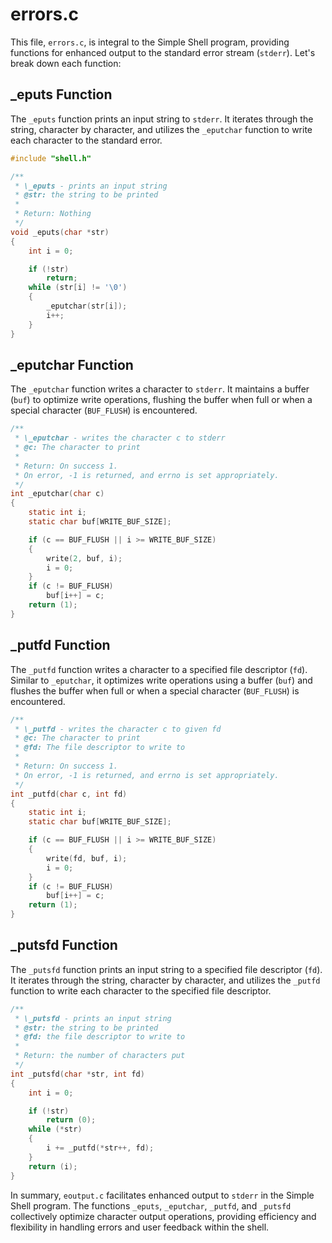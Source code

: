 # errors.c

This file, `errors.c`, is integral to the Simple Shell program, providing functions for enhanced output to the standard error stream (`stderr`). Let's break down each function:

## \_eputs Function

The `_eputs` function prints an input string to `stderr`. It iterates through the string, character by character, and utilizes the `_eputchar` function to write each character to the standard error.

```c
#include "shell.h"

/**
 * \_eputs - prints an input string
 * @str: the string to be printed
 *
 * Return: Nothing
 */
void _eputs(char *str)
{
    int i = 0;

    if (!str)
        return;
    while (str[i] != '\0')
    {
        _eputchar(str[i]);
        i++;
    }
}
```

## \_eputchar Function

The `_eputchar` function writes a character to `stderr`. It maintains a buffer (`buf`) to optimize write operations, flushing the buffer when full or when a special character (`BUF_FLUSH`) is encountered.

```c
/**
 * \_eputchar - writes the character c to stderr
 * @c: The character to print
 *
 * Return: On success 1.
 * On error, -1 is returned, and errno is set appropriately.
 */
int _eputchar(char c)
{
    static int i;
    static char buf[WRITE_BUF_SIZE];

    if (c == BUF_FLUSH || i >= WRITE_BUF_SIZE)
    {
        write(2, buf, i);
        i = 0;
    }
    if (c != BUF_FLUSH)
        buf[i++] = c;
    return (1);
}
```

## \_putfd Function

The `_putfd` function writes a character to a specified file descriptor (`fd`). Similar to `_eputchar`, it optimizes write operations using a buffer (`buf`) and flushes the buffer when full or when a special character (`BUF_FLUSH`) is encountered.

```c
/**
 * \_putfd - writes the character c to given fd
 * @c: The character to print
 * @fd: The file descriptor to write to
 *
 * Return: On success 1.
 * On error, -1 is returned, and errno is set appropriately.
 */
int _putfd(char c, int fd)
{
    static int i;
    static char buf[WRITE_BUF_SIZE];

    if (c == BUF_FLUSH || i >= WRITE_BUF_SIZE)
    {
        write(fd, buf, i);
        i = 0;
    }
    if (c != BUF_FLUSH)
        buf[i++] = c;
    return (1);
}
```

## \_putsfd Function

The `_putsfd` function prints an input string to a specified file descriptor (`fd`). It iterates through the string, character by character, and utilizes the `_putfd` function to write each character to the specified file descriptor.

```c
/**
 * \_putsfd - prints an input string
 * @str: the string to be printed
 * @fd: the file descriptor to write to
 *
 * Return: the number of characters put
 */
int _putsfd(char *str, int fd)
{
    int i = 0;

    if (!str)
        return (0);
    while (*str)
    {
        i += _putfd(*str++, fd);
    }
    return (i);
}
```

In summary, `eoutput.c` facilitates enhanced output to `stderr` in the Simple Shell program. The functions `_eputs`, `_eputchar`, `_putfd`, and `_putsfd` collectively optimize character output operations, providing efficiency and flexibility in handling errors and user feedback within the shell.
